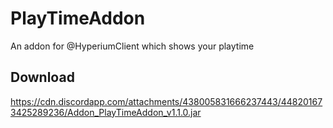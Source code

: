 # PlayTimeAddon
An addon for @HyperiumClient which shows your playtime

## Download
https://cdn.discordapp.com/attachments/438005831666237443/448201673425289236/Addon_PlayTimeAddon_v1.1.0.jar

